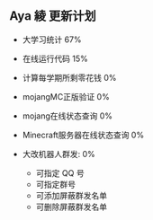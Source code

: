 ## Aya 綾 更新计划

* 大学习统计 67%

* 在线运行代码 15%

* 计算每学期所剩零花钱 0%

* mojangMC正版验证 0%

* mojang在线状态查询 0%

* Minecraft服务器在线状态查询 0%

* 大改机器人群发: 0%
    * 可指定 QQ 号
    * 可指定群号
    * 可添加屏蔽群发名单
    * 可删除屏蔽群发名单
